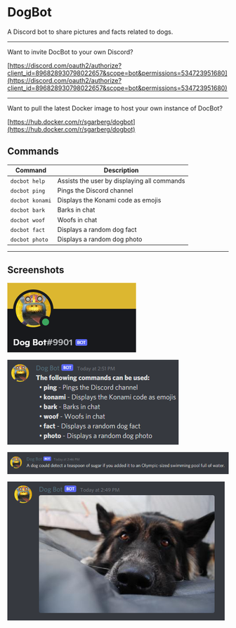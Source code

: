 # DogBot
A Discord bot to share pictures and facts related to dogs.

---

Want to invite DocBot to your own Discord?

[https://discord.com/oauth2/authorize?client_id=896828930798022657&scope=bot&permissions=534723951680](https://discord.com/oauth2/authorize?client_id=896828930798022657&scope=bot&permissions=534723951680)

---

Want to pull the latest Docker image to host your own instance of DocBot?

[https://hub.docker.com/r/sgarberg/dogbot](https://hub.docker.com/r/sgarberg/dogbot)

## Commands
| Command | Description |
| ------------- | ------------- |
| `docbot help` | Assists the user by displaying all commands |
| `docbot ping` | Pings the Discord channel |
| `docbot konami` | Displays the Konami code as emojis |
| `docbot bark` | Barks in chat |
| `docbot woof` | Woofs in chat |
| `docbot fact` | Displays a random dog fact |
| `docbot photo` | Displays a random dog photo |

---

## Screenshots

![image](/Documentation/Images/user.png)

![image](/Documentation/Images/help.png)

![image](/Documentation/Images/fact.png)

![image](/Documentation/Images/photo.png)
